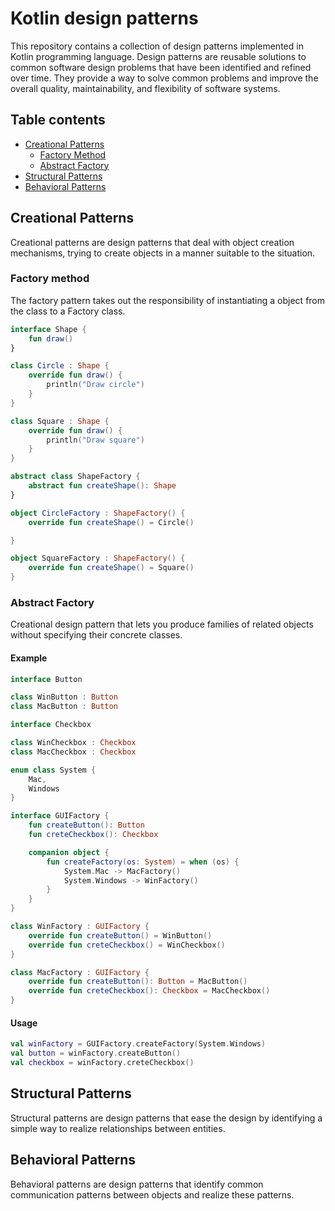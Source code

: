 # Kotlin design patterns

This repository contains a collection of design patterns implemented in Kotlin programming language. Design patterns are
reusable solutions to common software design problems that have been identified and refined over time. They provide a
way to solve common problems and improve the overall quality, maintainability, and flexibility of software systems.

## Table contents

- [Creational Patterns](#creational-patterns)
    - [Factory Method](#factory-method)
    - [Abstract Factory](#abstract-factory)
- [Structural Patterns](#structural-patterns)
- [Behavioral Patterns](#behavioral-patterns)

## Creational Patterns

Creational patterns are design patterns that deal with object creation mechanisms, trying to create objects in a manner
suitable to the situation.

### Factory method

The factory pattern takes out the responsibility of instantiating a object from the class to a Factory class.

````kotlin
interface Shape {
    fun draw()
}

class Circle : Shape {
    override fun draw() {
        println("Draw circle")
    }
}

class Square : Shape {
    override fun draw() {
        println("Draw square")
    }
}

abstract class ShapeFactory {
    abstract fun createShape(): Shape
}

object CircleFactory : ShapeFactory() {
    override fun createShape() = Circle()

}

object SquareFactory : ShapeFactory() {
    override fun createShape() = Square()
}
````

### Abstract Factory

Creational design pattern that lets you produce families of related objects without specifying their concrete classes.

#### Example

````kotlin
interface Button

class WinButton : Button
class MacButton : Button

interface Checkbox

class WinCheckbox : Checkbox
class MacCheckbox : Checkbox

enum class System {
    Mac,
    Windows
}

interface GUIFactory {
    fun createButton(): Button
    fun creteCheckbox(): Checkbox

    companion object {
        fun createFactory(os: System) = when (os) {
            System.Mac -> MacFactory()
            System.Windows -> WinFactory()
        }
    }
}

class WinFactory : GUIFactory {
    override fun createButton() = WinButton()
    override fun creteCheckbox() = WinCheckbox()
}

class MacFactory : GUIFactory {
    override fun createButton(): Button = MacButton()
    override fun creteCheckbox(): Checkbox = MacCheckbox()
}
````

#### Usage

````kotlin
val winFactory = GUIFactory.createFactory(System.Windows)
val button = winFactory.createButton()
val checkbox = winFactory.creteCheckbox()
````

## Structural Patterns

Structural patterns are design patterns that ease the design by identifying a simple way to realize relationships
between entities.

## Behavioral Patterns

Behavioral patterns are design patterns that identify common communication patterns between objects and realize these
patterns.
